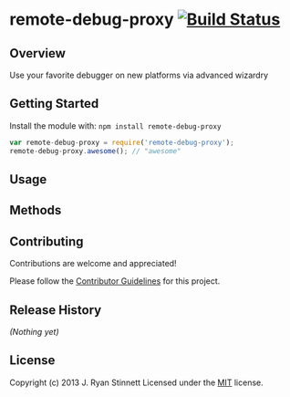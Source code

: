 # remote-debug-proxy [![Build Status](https://secure.travis-ci.org/jryans/remote-debug-proxy.png?branch=master)](http://travis-ci.org/jryans/remote-debug-proxy)

## Overview

Use your favorite debugger on new platforms via advanced wizardry

## Getting Started
Install the module with: `npm install remote-debug-proxy`

```javascript
var remote-debug-proxy = require('remote-debug-proxy');
remote-debug-proxy.awesome(); // "awesome"
```

## Usage

## Methods

## Contributing

Contributions are welcome and appreciated!

Please follow the [Contributor Guidelines](CONTRIBUTE.md) for this project.

## Release History
_(Nothing yet)_

## License
Copyright (c) 2013 J. Ryan Stinnett
Licensed under the [MIT](http://jryans.mit-license.org/) license.
